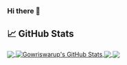 ### Hi there 👋



## &#x1f4c8; GitHub Stats

<a href="https://github.com/awakenedspyder/awakenedspyder">
  <img align="center" src="https://github-readme-stats.vercel.app/api/top-langs/?username=awakenedspyder&hide=java,html,tex&title_color=ffffff&text_color=c9cacc&icon_color=2bbc8a&bg_color=1d1f21&langs_count=6" />
</a>
<a href="https://github.com/awakenedspyder/awakenedspyder">
  <img align="center" src="https://github-readme-stats.vercel.app/api?username=awakenedspyder&show_icons=true&line_height=27&count_private=true&title_color=ffffff&text_color=c9cacc&icon_color=2bbc8a&bg_color=1d1f21" alt="Gowriswarup's GitHub Stats" />
</a>

<a href="https://github.com/awakenedspyder/Empire-LupinOne-Writeup">
  <img align="center" src="https://github-readme-stats.vercel.app/api/pin/?username=awakenedspyder&repo=SpaceCollision-Game-ProgFundementals1Assignment2&title_color=ffffff&text_color=c9cacc&icon_color=2bbc8a&bg_color=1d1f21" />
</a>


<a href="https://github.com/awakenedspyder/Empire-LupinOne-Writeup">
  <img align="center" src="https://github-readme-stats.vercel.app/api/pin/?username=awakenedspyder&repo=Empire-LupinOne-Writeup&title_color=ffffff&text_color=c9cacc&icon_color=2bbc8a&bg_color=1d1f21" />
</a>    
